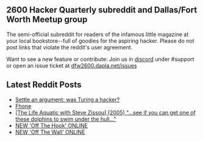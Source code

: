 ## 2600 Hacker Quarterly subreddit and Dallas/Fort Worth Meetup group
The semi-official subreddit for readers of the infamous little magazine at your local bookstore--full of goodies for the aspiring hacker. Please do not post links that violate the reddit's user agreement.

Want to see a new feature or contribute: 
Join us in [discord](https://dfw2600.dapla.net/chat) under #support or open an issue ticket at [dfw2600.dapla.net/issues](https://dfw2600.dapla.net/issues)

## Latest Reddit Posts
<!-- BLOG-POST-LIST:START -->
- [Settle an argument: was Turing a hacker?](https://www.reddit.com/r/2600/comments/1iwo7yn/settle_an_argument_was_turing_a_hacker/)
- [Fhone](https://www.reddit.com/r/2600/comments/1iw3hif/fhone/)
- [[The Life Aquatic with Steve Zissou] (2005) "...see if you can get one of these dolphins to swim under the hull..."](https://www.reddit.com/r/2600/comments/1iu4jnj/the_life_aquatic_with_steve_zissou_2005_see_if/)
- [NEW 'Off The Hook' ONLINE](https://2600.com/hook/19-02-2025)
- [NEW 'Off The Wall' ONLINE](https://2600.com/wall/18-02-2025)
<!-- BLOG-POST-LIST:END -->
